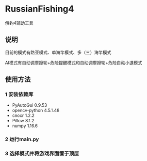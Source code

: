 # RussianFishing4
俄钓4辅助工具

## 说明
目前的模式有路亚模式、单海竿模式、多（三）海竿模式

AI模式有自动调摩擦轮+危险提醒模式和自动调摩擦轮+危险自动小退模式

## 使用方法
### 1 安装依赖库
- PyAutoGui 0.9.53
- opencv-python 4.5.1.48
- cnocr 1.2.2
- Pillow 8.1.2
- numpy 1.16.6

### 2 运行main.py

### 3 选择模式并将游戏界面置于顶层